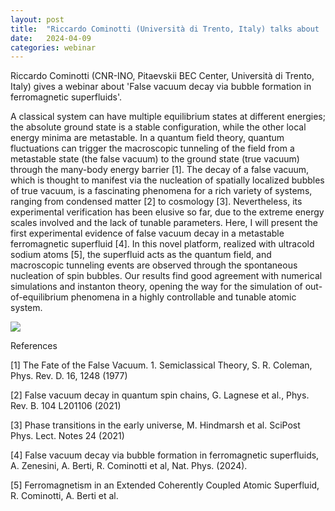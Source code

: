 ```yaml
---
layout: post
title:  "Riccardo Cominotti (Università di Trento, Italy) talks about 'False vacuum decay via bubble formation in ferromagnetic superfluids' (4PM UK time)"
date:   2024-04-09
categories: webinar
---
```

Riccardo Cominotti (CNR-INO, Pitaevskii BEC Center, Università di Trento, Italy) gives a webinar about 'False vacuum decay via bubble formation in ferromagnetic superfluids'.

A classical system can have multiple equilibrium states at different energies; the absolute ground state is a
stable configuration, while the other local energy minima are metastable. In a quantum field theory, quantum
fluctuations can trigger the macroscopic tunneling of the field from a metastable state (the false vacuum) to
the ground state (true vacuum) through the many-body energy barrier [1]. The decay of a false vacuum,
which is thought to manifest via the nucleation of spatially localized bubbles of true vacuum, is a fascinating
phenomena for a rich variety of systems, ranging from condensed matter [2] to cosmology [3]. Nevertheless,
its experimental verification has been elusive so far, due to the extreme energy scales involved and the lack of
tunable parameters. Here, I will present the first experimental evidence of false vacuum decay in a metastable
ferromagnetic superfluid [4]. In this novel platform, realized with ultracold sodium atoms [5], the superfluid
acts as the quantum field, and macroscopic tunneling events are observed through the spontaneous nucleation
of spin bubbles. Our results find good agreement with numerical simulations and instanton theory, opening the
way for the simulation of out-of-equilibrium phenomena in a highly controllable and tunable atomic system.


<img src="https://uk-quantum-fluids-network.github.io/webinars/Cominotti_figure1.png">




References

[1] The Fate of the False Vacuum. 1. Semiclassical Theory, S. R. Coleman, Phys. Rev. D. 16, 1248 (1977)

[2] False vacuum decay in quantum spin chains, G. Lagnese et al., Phys. Rev. B. 104 L201106 (2021)

[3] Phase transitions in the early universe, M. Hindmarsh et al. SciPost Phys. Lect. Notes 24 (2021)

[4] False vacuum decay via bubble formation in ferromagnetic superfluids, A. Zenesini, A. Berti, R.
Cominotti et al, Nat. Phys. (2024).

[5] Ferromagnetism in an Extended Coherently Coupled Atomic Superfluid, R. Cominotti, A. Berti et al.
